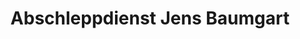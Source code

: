 ---
title: "Abschleppdienst Jens Baumgart"
url: /erfurt/abschleppdienst-jens-baumgart/
shop: Autowerkstatt
---